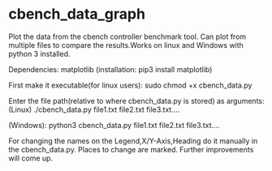 # cbench_data_graph
Plot the data from the cbench controller benchmark tool. Can plot from multiple files to compare the results.Works on linux and Windows with python 3 installed.

Dependencies: matplotlib (installation: pip3 install matplotlib)

First make it executable(for linux users): sudo chmod +x cbench_data.py

Enter the file path(relative to where cbench_data.py is stored) as arguments:(Linux) ./cbench_data.py file1.txt file2.txt file3.txt....

(Windows): python3 cbench_data.py file1.txt file2.txt file3.txt....

For changing the names on the Legend,X/Y-Axis,Heading do it manually in the cbench_data.py. Places to change are marked.
Further improvements will come up.
